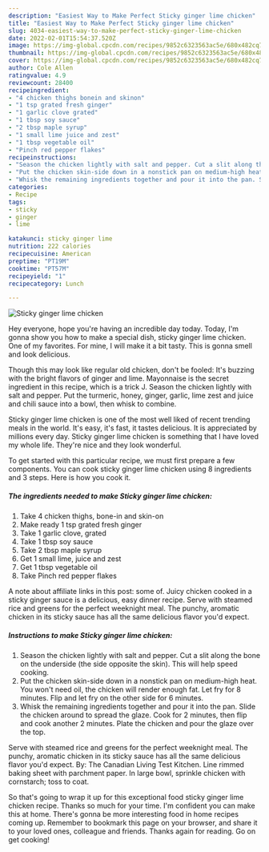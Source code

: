 ```yaml
---
description: "Easiest Way to Make Perfect Sticky ginger lime chicken"
title: "Easiest Way to Make Perfect Sticky ginger lime chicken"
slug: 4034-easiest-way-to-make-perfect-sticky-ginger-lime-chicken
date: 2022-02-01T15:54:37.520Z
image: https://img-global.cpcdn.com/recipes/9852c6323563ac5e/680x482cq70/sticky-ginger-lime-chicken-recipe-main-photo.jpg
thumbnail: https://img-global.cpcdn.com/recipes/9852c6323563ac5e/680x482cq70/sticky-ginger-lime-chicken-recipe-main-photo.jpg
cover: https://img-global.cpcdn.com/recipes/9852c6323563ac5e/680x482cq70/sticky-ginger-lime-chicken-recipe-main-photo.jpg
author: Cole Allen
ratingvalue: 4.9
reviewcount: 28400
recipeingredient:
- "4 chicken thighs bonein and skinon"
- "1 tsp grated fresh ginger"
- "1 garlic clove grated"
- "1 tbsp soy sauce"
- "2 tbsp maple syrup"
- "1 small lime juice and zest"
- "1 tbsp vegetable oil"
- "Pinch red pepper flakes"
recipeinstructions:
- "Season the chicken lightly with salt and pepper. Cut a slit along the bone on the underside (the side opposite the skin). This will help speed cooking."
- "Put the chicken skin-side down in a nonstick pan on medium-high heat. You won&#39;t need oil, the chicken will render enough fat. Let fry for 8 minutes. Flip and let fry on the other side for 6 minutes."
- "Whisk the remaining ingredients together and pour it into the pan. Slide the chicken around to spread the glaze. Cook for 2 minutes, then flip and cook another 2 minutes. Plate the chicken and pour the glaze over the top."
categories:
- Recipe
tags:
- sticky
- ginger
- lime

katakunci: sticky ginger lime 
nutrition: 222 calories
recipecuisine: American
preptime: "PT19M"
cooktime: "PT57M"
recipeyield: "1"
recipecategory: Lunch

---
```



![Sticky ginger lime chicken](https://img-global.cpcdn.com/recipes/9852c6323563ac5e/680x482cq70/sticky-ginger-lime-chicken-recipe-main-photo.jpg)

Hey everyone, hope you're having an incredible day today. Today, I'm gonna show you how to make a special dish, sticky ginger lime chicken. One of my favorites. For mine, I will make it a bit tasty. This is gonna smell and look delicious.

Though this may look like regular old chicken, don&#39;t be fooled: It&#39;s buzzing with the bright flavors of ginger and lime. Mayonnaise is the secret ingredient in this recipe, which is a trick J. Season the chicken lightly with salt and pepper. Put the turmeric, honey, ginger, garlic, lime zest and juice and chili sauce into a bowl, then whisk to combine.

Sticky ginger lime chicken is one of the most well liked of recent trending meals in the world. It's easy, it's fast, it tastes delicious. It is appreciated by millions every day. Sticky ginger lime chicken is something that I have loved my whole life. They're nice and they look wonderful.


To get started with this particular recipe, we must first prepare a few components. You can cook sticky ginger lime chicken using 8 ingredients and 3 steps. Here is how you cook it.

<!--inarticleads1-->

##### The ingredients needed to make Sticky ginger lime chicken:

1. Take 4 chicken thighs, bone-in and skin-on
1. Make ready 1 tsp grated fresh ginger
1. Take 1 garlic clove, grated
1. Take 1 tbsp soy sauce
1. Take 2 tbsp maple syrup
1. Get 1 small lime, juice and zest
1. Get 1 tbsp vegetable oil
1. Take Pinch red pepper flakes


A note about affiliate links in this post: some of. Juicy chicken cooked in a sticky ginger sauce is a delicious, easy dinner recipe. Serve with steamed rice and greens for the perfect weeknight meal. The punchy, aromatic chicken in its sticky sauce has all the same delicious flavor you&#39;d expect. 

<!--inarticleads2-->

##### Instructions to make Sticky ginger lime chicken:

1. Season the chicken lightly with salt and pepper. Cut a slit along the bone on the underside (the side opposite the skin). This will help speed cooking.
1. Put the chicken skin-side down in a nonstick pan on medium-high heat. You won&#39;t need oil, the chicken will render enough fat. Let fry for 8 minutes. Flip and let fry on the other side for 6 minutes.
1. Whisk the remaining ingredients together and pour it into the pan. Slide the chicken around to spread the glaze. Cook for 2 minutes, then flip and cook another 2 minutes. Plate the chicken and pour the glaze over the top.


Serve with steamed rice and greens for the perfect weeknight meal. The punchy, aromatic chicken in its sticky sauce has all the same delicious flavor you&#39;d expect. By: The Canadian Living Test Kitchen. Line rimmed baking sheet with parchment paper. In large bowl, sprinkle chicken with cornstarch; toss to coat. 

So that's going to wrap it up for this exceptional food sticky ginger lime chicken recipe. Thanks so much for your time. I'm confident you can make this at home. There's gonna be more interesting food in home recipes coming up. Remember to bookmark this page on your browser, and share it to your loved ones, colleague and friends. Thanks again for reading. Go on get cooking!
